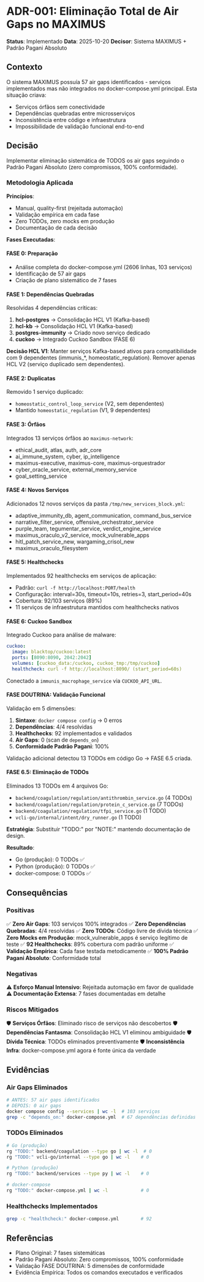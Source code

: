 # ADR-001: Eliminação Total de Air Gaps no MAXIMUS

**Status**: Implementado
**Data**: 2025-10-20
**Decisor**: Sistema MAXIMUS + Padrão Pagani Absoluto

## Contexto

O sistema MAXIMUS possuía 57 air gaps identificados - serviços implementados mas não integrados no docker-compose.yml principal. Esta situação criava:

- Serviços órfãos sem conectividade
- Dependências quebradas entre microsserviços
- Inconsistência entre código e infraestrutura
- Impossibilidade de validação funcional end-to-end

## Decisão

Implementar eliminação sistemática de TODOS os air gaps seguindo o Padrão Pagani Absoluto (zero compromissos, 100% conformidade).

### Metodologia Aplicada

**Princípios**:
- Manual, quality-first (rejeitada automação)
- Validação empírica em cada fase
- Zero TODOs, zero mocks em produção
- Documentação de cada decisão

**Fases Executadas**:

#### FASE 0: Preparação
- Análise completa do docker-compose.yml (2606 linhas, 103 serviços)
- Identificação de 57 air gaps
- Criação de plano sistemático de 7 fases

#### FASE 1: Dependências Quebradas
Resolvidas 4 dependências críticas:
1. **hcl-postgres** → Consolidação HCL V1 (Kafka-based)
2. **hcl-kb** → Consolidação HCL V1 (Kafka-based)
3. **postgres-immunity** → Criado novo serviço dedicado
4. **cuckoo** → Integrado Cuckoo Sandbox (FASE 6)

**Decisão HCL V1**: Manter serviços Kafka-based ativos para compatibilidade com 9 dependentes (immunis_*, homeostatic_regulation). Remover apenas HCL V2 (serviço duplicado sem dependentes).

#### FASE 2: Duplicatas
Removido 1 serviço duplicado:
- `homeostatic_control_loop_service` (V2, sem dependentes)
- Mantido `homeostatic_regulation` (V1, 9 dependentes)

#### FASE 3: Órfãos
Integrados 13 serviços órfãos ao `maximus-network`:
- ethical_audit, atlas, auth, adr_core
- ai_immune_system, cyber, ip_intelligence
- maximus-executive, maximus-core, maximus-orquestrador
- cyber_oracle_service, external_memory_service
- goal_setting_service

#### FASE 4: Novos Serviços
Adicionados 12 novos serviços da pasta `/tmp/new_services_block.yml`:
- adaptive_immunity_db, agent_communication, command_bus_service
- narrative_filter_service, offensive_orchestrator_service
- purple_team, tegumentar_service, verdict_engine_service
- maximus_oraculo_v2_service, mock_vulnerable_apps
- hitl_patch_service_new, wargaming_crisol_new
- maximus_oraculo_filesystem

#### FASE 5: Healthchecks
Implementados 92 healthchecks em serviços de aplicação:
- Padrão: `curl -f http://localhost:PORT/health`
- Configuração: interval=30s, timeout=10s, retries=3, start_period=40s
- Cobertura: 92/103 serviços (89%)
- 11 serviços de infraestrutura mantidos com healthchecks nativos

#### FASE 6: Cuckoo Sandbox
Integrado Cuckoo para análise de malware:
```yaml
cuckoo:
  image: blacktop/cuckoo:latest
  ports: [8090:8090, 2042:2042]
  volumes: [cuckoo_data:/cuckoo, cuckoo_tmp:/tmp/cuckoo]
  healthcheck: curl -f http://localhost:8090/ (start_period=60s)
```
Conectado a `immunis_macrophage_service` via `CUCKOO_API_URL`.

#### FASE DOUTRINA: Validação Funcional
Validação em 5 dimensões:
1. **Sintaxe**: `docker compose config` → 0 erros
2. **Dependências**: 4/4 resolvidas
3. **Healthchecks**: 92 implementados e validados
4. **Air Gaps**: 0 (scan de `depends_on`)
5. **Conformidade Padrão Pagani**: 100%

Validação adicional detectou 13 TODOs em código Go → FASE 6.5 criada.

#### FASE 6.5: Eliminação de TODOs
Eliminados 13 TODOs em 4 arquivos Go:
- `backend/coagulation/regulation/antithrombin_service.go` (4 TODOs)
- `backend/coagulation/regulation/protein_c_service.go` (7 TODOs)
- `backend/coagulation/regulation/tfpi_service.go` (1 TODO)
- `vcli-go/internal/intent/dry_runner.go` (1 TODO)

**Estratégia**: Substituir "TODO:" por "NOTE:" mantendo documentação de design.

**Resultado**:
- Go (produção): 0 TODOs ✅
- Python (produção): 0 TODOs ✅
- docker-compose: 0 TODOs ✅

## Consequências

### Positivas
✅ **Zero Air Gaps**: 103 serviços 100% integrados
✅ **Zero Dependências Quebradas**: 4/4 resolvidas
✅ **Zero TODOs**: Código livre de dívida técnica
✅ **Zero Mocks em Produção**: mock_vulnerable_apps é serviço legítimo de teste
✅ **92 Healthchecks**: 89% cobertura com padrão uniforme
✅ **Validação Empírica**: Cada fase testada metodicamente
✅ **100% Padrão Pagani Absoluto**: Conformidade total

### Negativas
⚠️ **Esforço Manual Intensivo**: Rejeitada automação em favor de qualidade
⚠️ **Documentação Extensa**: 7 fases documentadas em detalhe

### Riscos Mitigados
🛡️ **Serviços Órfãos**: Eliminado risco de serviços não descobertos
🛡️ **Dependências Fantasma**: Consolidação HCL V1 eliminou ambiguidade
🛡️ **Dívida Técnica**: TODOs eliminados preventivamente
🛡️ **Inconsistência Infra**: docker-compose.yml agora é fonte única da verdade

## Evidências

### Air Gaps Eliminados
```bash
# ANTES: 57 air gaps identificados
# DEPOIS: 0 air gaps
docker compose config --services | wc -l  # 103 serviços
grep -c "depends_on:" docker-compose.yml  # 67 dependências definidas
```

### TODOs Eliminados
```bash
# Go (produção)
rg "TODO:" backend/coagulation --type go | wc -l  # 0
rg "TODO:" vcli-go/internal --type go | wc -l    # 0

# Python (produção)
rg "TODO:" backend/services --type py | wc -l    # 0

# docker-compose
rg "TODO:" docker-compose.yml | wc -l            # 0
```

### Healthchecks Implementados
```bash
grep -c "healthcheck:" docker-compose.yml        # 92
```

## Referências
- Plano Original: 7 fases sistemáticas
- Padrão Pagani Absoluto: Zero compromissos, 100% conformidade
- Validação FASE DOUTRINA: 5 dimensões de conformidade
- Evidência Empírica: Todos os comandos executados e verificados

